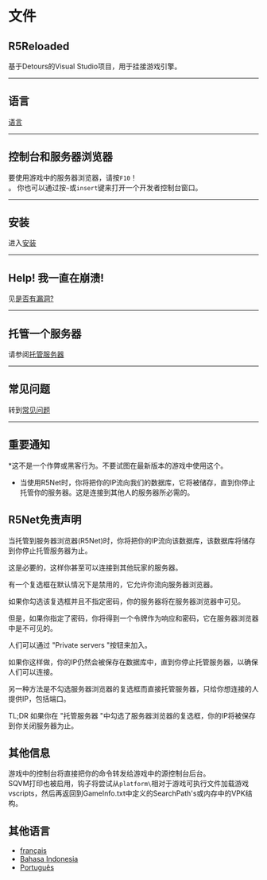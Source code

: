 # **文件**

## R5Reloaded

基于Detours的Visual Studio项目，用于挂接游戏引擎。

---
## 语言

[语言](#其他语言)

---
## 控制台和服务器浏览器
要使用游戏中的服务器浏览器，请按`F10`！<br/>。
你也可以通过按`~`或`insert`键来打开一个开发者控制台窗口。

---
## 安装

进入[安装](installation/install)

---
## Help! 我一直在崩溃!

见[是否有漏洞?](faq/faq#是否有漏洞)

---
## 托管一个服务器

请参阅[托管服务器](servers/hosting)

---
## 常见问题

转到[常见问题](faq/faq)

---

## 重要通知
*这不是一个作弊或黑客行为。不要试图在最新版本的游戏中使用这个。
* 当使用R5Net时，你将把你的IP流向我们的数据库，它将被储存，直到你停止托管你的服务器。这是连接到其他人的服务器所必需的。

## R5Net免责声明

当托管到服务器浏览器(R5Net)时，你将把你的IP流向该数据库，该数据库将储存到你停止托管服务器为止。

这是必要的，这样你甚至可以连接到其他玩家的服务器。

有一个复选框在默认情况下是禁用的，它允许你流向服务器浏览器。

如果你勾选该复选框并且不指定密码，你的服务器将在服务器浏览器中可见。

但是，如果你指定了密码，你将得到一个令牌作为响应和密码，它在服务器浏览器中是不可见的。

人们可以通过 "Private servers "按钮来加入。

如果你这样做，你的IP仍然会被保存在数据库中，直到你停止托管服务器，以确保人们可以连接。

另一种方法是不勾选服务器浏览器的复选框而直接托管服务器，只给你想连接的人提供IP，包括端口。

TL;DR 如果你在 "托管服务器 "中勾选了服务器浏览器的复选框，你的IP将被保存到你关闭服务器为止。

## 其他信息
游戏中的控制台将直接把你的命令转发给游戏中的源控制台后台。<br/>
SQVM打印也被启用，钩子将尝试从`platform\`相对于游戏可执行文件加载游戏vscripts，然后再返回到GameInfo.txt中定义的SearchPath's或内存中的VPK结构。

## 其他语言
 - [français](languages/fr)
 - [Bahasa Indonesia](languages/id)
 - [Português](languages/pt-br)
